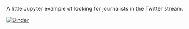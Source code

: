 A little Jupyter example of looking for journalists in the Twitter stream.

[![Binder](http://mybinder.org/badge.svg)](http://mybinder.org/repo/edsu/journos)

